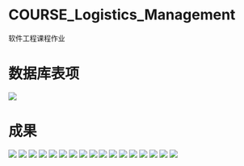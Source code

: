 # COURSE_Logistics_Management
软件工程课程作业
# 数据库表项
![](https://s2.loli.net/2023/04/26/Wdw7AaYfizBtXN5.png)

# 成果
![](https://s2.loli.net/2023/04/26/BzsG1yal8mx7ouU.png)
![](https://s2.loli.net/2023/04/26/ZdjaAI4Eo5k3iOG.png)
![](https://s2.loli.net/2023/04/26/sTmnNtS1yMZebBL.png)
![](https://s2.loli.net/2023/04/26/k5SePIusphqLYaX.png)
![](https://s2.loli.net/2023/04/26/26bDFI1QHBozrnG.jpg)
![](https://s2.loli.net/2023/04/26/mgF92cCqpDxkWsy.png)
![](https://s2.loli.net/2023/04/26/4AmW8zE9yIOoqcD.jpg)
![](https://s2.loli.net/2023/04/26/t2PlX9gHAIQyJmr.png)
![](https://s2.loli.net/2023/04/26/F7mESjLfxdlgCD3.jpg)
![](https://s2.loli.net/2023/04/26/zsC1SO5BZApkVX9.png)
![](https://s2.loli.net/2023/04/26/9zwGXnTgV6FkWEJ.png)
![](https://s2.loli.net/2023/04/26/4mdGVS59JAkW6y7.jpg)
![](https://s2.loli.net/2023/04/26/O74jdsCJRVirPyp.png)
![](https://s2.loli.net/2023/04/26/SViXv6G5TQ1ahCI.png)
![](https://s2.loli.net/2023/04/26/rW8zGSDlgO3hIy9.png)
![](https://s2.loli.net/2023/04/26/9E3rzKUstmGh5Id.png)
![](https://s2.loli.net/2023/04/26/tp3oXhQJ42P7NTm.png)
